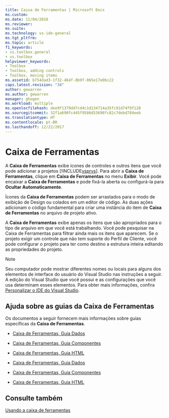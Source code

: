 ```yaml
---
title: Caixa de Ferramentas | Microsoft Docs
ms.custom: 
ms.date: 11/04/2016
ms.reviewer: 
ms.suite: 
ms.technology: vs-ide-general
ms.tgt_pltfrm: 
ms.topic: article
f1_keywords:
- vs.toolbox.general
- vs.toolbox
helpviewer_keywords:
- Toolbox
- Toolbox, adding controls
- Toolbox, moving items
ms.assetid: b754dad3-1f32-464f-8b9f-065e17e0bc22
caps.latest.revision: "34"
author: gewarren
ms.author: gewarren
manager: ghogen
ms.workload: multiple
ms.openlocfilehash: dee9f1379dd7cd4c1d134714a35fc91d74f9f128
ms.sourcegitcommit: 32f1a690fc445f9586d53698fc82c7debd784eeb
ms.translationtype: HT
ms.contentlocale: pt-BR
ms.lasthandoff: 12/22/2017
---
```

# <a name="toolbox"></a>Caixa de Ferramentas
A **Caixa de Ferramentas** exibe ícones de controles e outros itens que você pode adicionar a projetos [!INCLUDE[vsprvs](../../code-quality/includes/vsprvs_md.md)]. Para abrir a **Caixa de Ferramentas**, clique em **Caixa de Ferramentas** no menu **Exibir**. Você pode encaixar a **Caixa de Ferramentas** e pode fixá-la aberta ou configurá-la para **Ocultar Automaticamente**.  
  
 Ícones da **Caixa de Ferramentas** podem ser arrastados para o modo de exibição de Design ou colados em um editor de código. As duas ações adicionam o código fundamental para criar uma instância do item de **Caixa de Ferramentas** no arquivo de projeto ativo.  
  
 A **Caixa de Ferramentas** exibe apenas os itens que são apropriados para o tipo de arquivo em que você está trabalhando. Você pode pesquisar na Caixa de Ferramentas para filtrar ainda mais os itens que aparecem. Se o projeto exigir um controle que não tem suporte do Perfil de Cliente, você pode configurar o projeto para ter como destino a estrutura inteira editando as propriedades do projeto.  
  
> [!NOTE]
>  Seu computador pode mostrar diferentes nomes ou locais para alguns dos elementos de interface do usuário do Visual Studio nas instruções a seguir. A edição do Visual Studio que você possui e as configurações que você usa determinam esses elementos. Para obter mais informações, confira [Personalizar o IDE do Visual Studio](../../ide/personalizing-the-visual-studio-ide.md).  
  
## <a name="help-on-toolbox-tabs"></a>Ajuda sobre as guias da Caixa de Ferramentas  
 Os documentos a seguir fornecem mais informações sobre guias específicas da **Caixa de Ferramentas**.  
  
-   [Caixa de Ferramentas, Guia Dados](http://msdn.microsoft.com/library/8a41dyt7\(v=vs.110\))  
  
-   [Caixa de Ferramentas, Guia Componentes](http://msdn.microsoft.com/library/kb1cz7z9\(v=vs.110\))  
  
-   [Caixa de Ferramentas, Guia HTML](http://msdn.microsoft.com/library/w9ss7h1a\(v=vs.110\))  
  
-   [Caixa de Ferramentas, Guia Dados](http://msdn.microsoft.com/library/8a41dyt7\(v=vs.120\))  
  
-   [Caixa de Ferramentas, Guia Componentes](http://msdn.microsoft.com/library/kb1cz7z9\(v=vs.120\))  
  
-   [Caixa de Ferramentas, Guia HTML](http://msdn.microsoft.com/library/w9ss7h1a\(v=vs.120\))  
  
## <a name="see-also"></a>Consulte também  
 [Usando a caixa de ferramentas](../../ide/using-the-toolbox.md)
